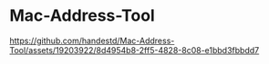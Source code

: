 # Mac-Address-Tool

https://github.com/handestd/Mac-Address-Tool/assets/19203922/8d4954b8-2ff5-4828-8c08-e1bbd3fbbdd7

